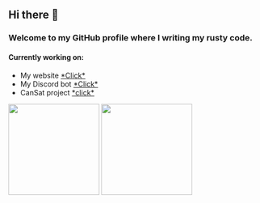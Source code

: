## Hi there 👋
### Welcome to my GitHub profile where I writing my rusty code.

#### Currently working on:
  - My website [\*Click\*](https://github.com/TheSainEyereg/olejka.pw)  
  - My Discord bot [\*Click\*](https://github.com/TheSainEyereg/Olejka-discord-bot)
  - CanSat project [\*click\*](https://github.com/TheSainEyereg/CanSat-ElectronJS-App)

<!--
![GitHub stats](https://github-readme-stats.vercel.app/apiusername=TheSainEyereg&show_icons=true&count_private=true&bg_color=315,709dff,b0c9ff&title_color=fff&text_color=fff&icon_color=fff)
![Top langs](https://github-readme-stats.vercel.app/api/top-langs/?username=TheSainEyereg&layout=compact&bg_color=315,709dff,b0c9ff&title_color=fff&text_color=fff&icon_color=fff)
-->
<div display="flex">
  <img src="https://github-readme-stats.vercel.app/api?username=TheSainEyereg&show_icons=true&count_private=true&bg_color=315,709dff,b0c9ff&title_color=fff&text_color=fff&icon_color=fff" height="180px">
  <img src="https://github-readme-stats.vercel.app/api/top-langs/?username=TheSainEyereg&layout=compact&bg_color=315,709dff,b0c9ff&title_color=fff&text_color=fff&icon_color=fff" height="180px">
</div>
